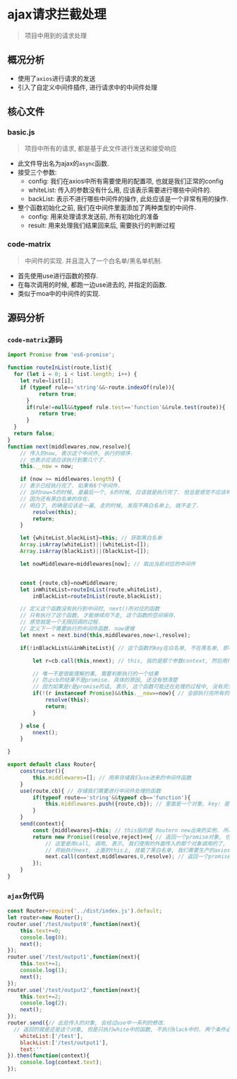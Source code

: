 # ajax请求拦截处理

> 项目中用到的请求处理

## 概况分析

* 使用了`axios`进行请求的发送
* 引入了自定义中间件插件, 进行请求中的中间件处理

## 核心文件

### basic.js

> 项目中所有的请求, 都是基于此文件进行发送和接受响应

* 此文件导出名为ajax的`async`函数.
* 接受三个参数:
  * config: 我们在axios中所有需要使用的配置项, 也就是我们正常的config
  * whiteList: 传入的参数没有什么用, 应该表示需要进行哪些中间件的.
  * backList: 表示不进行哪些中间件的操作, 此处应该是一个非常有用的操作.
* 整个函数初始化之前, 我们在中间件里面添加了两种类型的中间件.
  * config: 用来处理请求发送前, 所有初始化的准备
  * result: 用来处理我们结果回来后, 需要执行的判断过程

### code-matrix

> 中间件的实现. 并且混入了一个白名单/黑名单机制.

* 首先使用use进行函数的预存.
* 在每次调用的时候, 都跑一边use进去的, 并指定的函数.
* 类似于moa中的中间件的实现.

## 源码分析

### `code-matrix`源码

```js
import Promise from 'es6-promise';

function routeInList(route,list){
  for (let i = 0; i < list.length; i++) {
    let rule=list[i];
    if (typeof rule=='string'&&~route.indexOf(rule)){
          return true;
      }
      if(rule!=null&&typeof rule.test=='function'&&rule.test(route)){
          return true;
      }
  }
  return false;
}
function next(middlewares,now,resolve){
    // 传入的now, 表示这个中间件, 执行的顺序.
    // 也表示应该应该执行到第几个了.
    this.__now = now;

    if (now >= middlewares.length) {
    // 表示已经执行完了. 如果有6个中间件.
    // 当时now=5的时候, 是最后一个, 6的时候, 应该就是执行完了. 但总是感觉不应该判断middlewares的长度
    // 因为还有黑白名单的存在.
    // 明白了, 的确是应该走一遍, 走的时候, 发现不再白名单上, 就不走了.
        resolve(this);
        return;
    }

    let {whiteList,blackList}=this; // 获取黑白名单
    Array.isArray(whiteList)||(whiteList=[]);
    Array.isArray(blackList)||(blackList=[]);

    let nowMiddleware=middlewares[now]; // 取出当前对应的中间件


    const {route,cb}=nowMiddleware;
    let inWhiteList=routeInList(route,whiteList),
        inBlackList=routeInList(route,blackList);

    // 定义这个函数没有执行到中间时, next()所对应的函数
    // 只有执行了这个函数, 才能继续向下走, 这个函数的空间保存.
    // 感觉就是一个无限回调的过程.
    // 定义下一个需要执行的中间件函数. now递增
    let nnext = next.bind(this,middlewares,now+1,resolve);

    if(!inBlackList&&inWhiteList){ // 这个函数的key在白名单, 不在黑名单, 即可执行

        let r=cb.call(this,nnext); // this, 指的是那个参数context, 然后用传入的context参数调用回调, 这个时候, 就能在回调的this中对, 参数进行一系列的处理了.

        // 唯一不是很能理解的事, 需要判断执行的一个结果
        // 防止cb的结果不是promise. 具体的原因, 还没有想清楚
        // 因为如果是r是promise的话, 表示, 这个函数可能还在处理的过程中, 没有完全处理完.
        if(!(r instanceof Promise)&&this.__now==now){ // 全部执行完所有的中间件了.
            resolve(this);
            return;
        }

    } else {
        nnext();
    }

}

export default class Router{
    constructor(){
        this.middlewares=[]; // 用来存储我们use进来的中间件函数
    }
    use(route,cb){ // 存储我们需要进行中间件处理的函数
        if(typeof route=='string'&&typeof cb=='function'){
            this.middlewares.push({route,cb}); // 里面是一个对象, key: 是我们需要执行的中间件名称, value: 是我们的中间件
        }
    }
    send(context){
        const {middlewares}=this; // this指的是 Routern new出来的实例. 所以, this中包含了meddlewares这个存储器
        return new Promise((resolve,reject)=>{ // 返回一个promise对象, 也就是我们外面接收到的`contxet`, 并不是参数那个!
            // 这里是用call, 调用, 表示, 我们使用的外面传入的那个对象调用的了, 改变了this指向.
            // 开始执行next, 上面的this上, 挂载了黑白名单, 我们需要生产的axios参数. 我们把promsie需要的reslove再次传下去.
            next.call(context,middlewares,0,resolve); // 返回一个promise, 应该可以从代码层面控制, 一直到最后一个中间件执行完, 返回之后, 才能行.
        });
    }
}
```

### `ajax`伪代码

```js
const Router=require('../dist/index.js').default;
let router=new Router();
router.use('/test/output0',function(next){
    this.text+=0;
    console.log(0);
    next();
});
router.use('/test/output1',function(next){
    this.text+=1;
    console.log(1);
    next();
});
router.use('/test/output2',function(next){
    this.text+=2;
    console.log(2);
    next();
});
router.send({// 此处传入的对象, 会经过use中一系列的修改.
  // 返回的就是还是这个对象, 但是只执行white中的函数, 不执行black中的. 两个条件必须都满足
    whiteList:['/test'],
    blackList:['/test/output1'],
    text:''
}).then(function(context){
    console.log(context.text);
});
```
